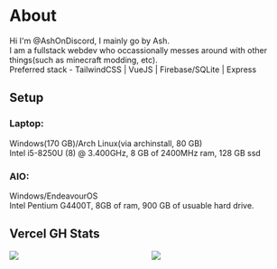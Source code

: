 # About

Hi I'm @AshOnDiscord, I mainly go by Ash.  
I am a fullstack webdev who occassionally messes around with other things(such as minecraft modding, etc).  
Preferred stack - TailwindCSS | VueJS | Firebase/SQLite | Express

## Setup
### Laptop:
Windows(170 GB)/Arch Linux(via archinstall, 80 GB)  
Intel i5-8250U (8) @ 3.400GHz, 8 GB of 2400MHz ram, 128 GB ssd
### AIO:
Windows/EndeavourOS  
Intel Pentium G4400T, 8GB of ram, 900 GB of usuable hard drive.

## Vercel GH Stats
<div style="display: grid; grid-template-columns: 1fr 1fr;">
  <img src="https://github-readme-stats.vercel.app/api?username=ashondiscord&count_private&border_color=0d1117&theme=github_dark&show_icons=true">
  <img src="https://github-readme-stats.vercel.app/api/top-langs/?username=ashondiscord&count_private&border_color=0d1117&theme=github_dark&show_icons=true&langs_count=10&layout=compact">
</div>
